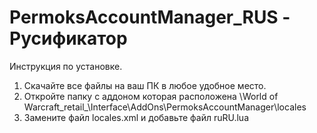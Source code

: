 # PermoksAccountManager_RUS - Русификатор
Инструкция по установке. 
1. Скачайте все файлы на ваш ПК в любое удобное место. 
2. Откройте папку с аддоном которая расположена \World of Warcraft\_retail_\Interface\AddOns\PermoksAccountManager\locales
3. Замените файл locales.xml и добавьте файл ruRU.lua
